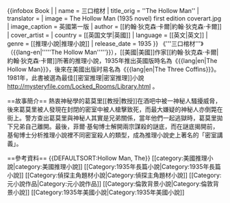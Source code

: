 {{infobox Book | <!-- See Wikipedia:WikiProject_Novels or Wikipedia:WikiProject_Books -->
| name             = 三口棺材
| title_orig       = ''The Hollow Man''
| translator       =
| image            = The Hollow Man (1935 novel) first edition coverart.jpg
| image_caption    = 英國第一版
| author           = [[約翰·狄克森·卡爾|約翰·狄克森·卡爾]]
| cover_artist     = 
| country          = [[英国文学|英國]]
| language         = [[英文|英文]]
| genre            = [[推理小說|推理小說]]
| release_date     = 1935
}}
《'''三口棺材'''》（{{lang-en|'''''The Hollow Man'''''}}），[[美國|美國]]作家[[約翰·狄克森·卡爾|約翰·狄克森·卡爾]]所著的推理小說，1935年推出英國版時名為《{{lang|en|The Hollow Man}}》，後來在美國出版时易名為《{{lang|en|The Three Coffins}}》。1981年，此書被選為最佳[[密室推理|密室推理]]小說<ref>http://mysteryfile.com/Locked_Rooms/Library.html</ref> 。

==故事簡介==
熱衷神秘學的葛莫里[[教授|教授]]在酒吧中被一神秘人騷擾威脅，後來葛莫里被人發現在封閉的密室中被人槍擊致死，而最大嫌疑的神秘人亦倒斃在街上。警方查出葛莫里與神秘人其實是兄弟關係，當年他們一起逃獄時，葛莫里拋下兄弟自己離開。最後，菲爾‧基甸博士解開兩宗謀殺的謎底，而在謎底揭開前，基甸博士分析推理小說裡不同密室殺人的類型，成為推理小說史上著名的「密室講義」。

==參考資料==
<references/>
{{DEFAULTSORT:Hollow Man, The}}
[[category:美國推理小說|category:美國推理小說]]
[[Category:1935年長篇小說|Category:1935年長篇小說]]
[[Category:偵探主角題材小說|Category:偵探主角題材小說]]
[[Category:元小說作品|Category:元小說作品]]
[[Category:倫敦背景小說|Category:倫敦背景小說]]
[[Category:1935年美國小說|Category:1935年美國小說]]